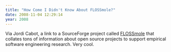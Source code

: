 ```yaml
---
title: "How Come I Didn't Know About FLOSSmole?"
date: 2008-11-04 12:29:14
year: 2008
---
```

Via Jordi Cabot, a link to a SourceForge project called <a href="http://ossmole.sourceforge.net/">FLOSSmole</a> that collates tons of information about open source projects to support empirical software engineering research.  Very cool.
